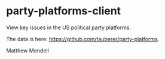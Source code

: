 party-platforms-client
======================

View key issues in the US political party platforms.

The data is here: https://github.com/tauberer/party-platforms.

Matthew Mendell

